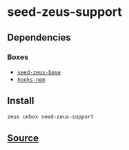 
seed-zeus-support 
====================




## Dependencies
### Boxes
* [`seed-zeus-base`](seed-zeus-base.md)
* [`hooks-npm`](hooks-npm.md)




## Install
```bash
zeus unbox seed-zeus-support
```







## [Source](https://github.com/liquidapps-io/zeus-sdk/tree/master/boxes/groups/seeds/seed-zeus-support)
